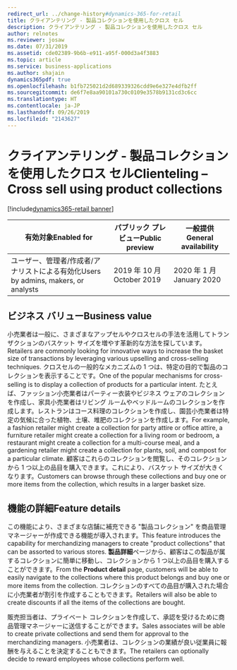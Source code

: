 ```yaml
---
redirect_url: ../change-history#dynamics-365-for-retail
title: クライアンテリング - 製品コレクションを使用したクロス セル
description: クライアンテリング - 製品コレクションを使用したクロス セル
author: relnotes
ms.reviewer: josaw
ms.date: 07/31/2019
ms.assetid: cde02389-9b6b-e911-a95f-000d3a4f3883
ms.topic: article
ms.service: business-applications
ms.author: shajain
dynamics365pdf: true
ms.openlocfilehash: b1fb725021d2d689339326cdd9e6e327e4dfb2ff
ms.sourcegitcommit: de6f7e8aa90101a730c0109e3578b9131cd3c6cc
ms.translationtype: HT
ms.contentlocale: ja-JP
ms.lasthandoff: 09/26/2019
ms.locfileid: "2143627"
---
```

# <a name="clienteling--cross-sell-using-product-collections"></a><span data-ttu-id="1ddde-103">クライアンテリング - 製品コレクションを使用したクロス セル</span><span class="sxs-lookup"><span data-stu-id="1ddde-103">Clienteling – Cross sell using product collections</span></span>
[!include[dynamics365-retail banner](../includes/dynamics365-retail.md)]

| <span data-ttu-id="1ddde-104">有効対象</span><span class="sxs-lookup"><span data-stu-id="1ddde-104">Enabled for</span></span>    |  <span data-ttu-id="1ddde-105">パブリック プレビュー</span><span class="sxs-lookup"><span data-stu-id="1ddde-105">Public preview</span></span> | <span data-ttu-id="1ddde-106">一般提供</span><span class="sxs-lookup"><span data-stu-id="1ddde-106">General availability</span></span> | 
| ---------- | ---------- |---------- |
|<span data-ttu-id="1ddde-107">ユーザー、管理者/作成者/アナリストによる有効化</span><span class="sxs-lookup"><span data-stu-id="1ddde-107">Users by admins, makers, or analysts</span></span>|<span data-ttu-id="1ddde-108">2019 年 10 月</span><span class="sxs-lookup"><span data-stu-id="1ddde-108">October 2019</span></span>| <span data-ttu-id="1ddde-109">2020 年 1 月</span><span class="sxs-lookup"><span data-stu-id="1ddde-109">January 2020</span></span>|


## <a name="business-value"></a><span data-ttu-id="1ddde-110">ビジネス バリュー</span><span class="sxs-lookup"><span data-stu-id="1ddde-110">Business value</span></span>
<!-- bv start -->
<span data-ttu-id="1ddde-111">小売業者は一般に、さまざまなアップセルやクロスセルの手法を活用してトランザクションのバスケット サイズを増やす革新的な方法を探しています。</span><span class="sxs-lookup"><span data-stu-id="1ddde-111">Retailers are commonly looking for innovative ways to increase the basket size of transactions by leveraging various upselling and cross-selling techniques.</span></span> <span data-ttu-id="1ddde-112">クロスセルの一般的なメカニズムの 1 つは、特定の目的で製品のコレクションを表示することです。</span><span class="sxs-lookup"><span data-stu-id="1ddde-112">One of the popular mechanisms for cross-selling is to display a collection of products for a particular intent.</span></span> <span data-ttu-id="1ddde-113">たとえば、ファッション小売業者はパーティー衣装やビジネス ウェアのコレクションを作成し、家具小売業者はリビング ルームやベッドルームのコレクションを作成します。レストランはコース料理のコレクションを作成し、園芸小売業者は特定の気候に合った植物、土壌、堆肥のコレクションを作成します。</span><span class="sxs-lookup"><span data-stu-id="1ddde-113">For example, a fashion retailer might create a collection for party attire or office attire, a furniture retailer might create a collection for a living room or bedroom, a restaurant might create a collection for a multi-course meal, and a gardening retailer might create a collection for plants, soil, and compost for a particular climate.</span></span> <span data-ttu-id="1ddde-114">顧客はこれらのコレクションを閲覧し、そのコレクションから 1 つ以上の品目を購入できます。これにより、バスケット サイズが大きくなります。</span><span class="sxs-lookup"><span data-stu-id="1ddde-114">Customers can browse through these collections and buy one or more items from the collection, which results in a larger basket size.</span></span>
<!-- bv end -->



## <a name="feature-details"></a><span data-ttu-id="1ddde-115">機能の詳細</span><span class="sxs-lookup"><span data-stu-id="1ddde-115">Feature details</span></span>
<!--feature detail start -->
<span data-ttu-id="1ddde-116">この機能により、さまざまな店舗に補充できる "製品コレクション" を商品管理マネージャーが作成できる機能が導入されます。</span><span class="sxs-lookup"><span data-stu-id="1ddde-116">This feature introduces the capability for merchandizing managers to create "product collections" that can be assorted to various stores.</span></span> <span data-ttu-id="1ddde-117">**製品詳細**ページから、顧客はこの製品が属するコレクションに簡単に移動し、コレクションから 1 つ以上の品目を購入することができます。</span><span class="sxs-lookup"><span data-stu-id="1ddde-117">From the **Product detail** page, customers will be able to easily navigate to the collections where this product belongs and buy one or more items from the collection.</span></span> <span data-ttu-id="1ddde-118">コレクションのすべての品目が購入された場合に小売業者が割引を作成することもできます。</span><span class="sxs-lookup"><span data-stu-id="1ddde-118">Retailers will also be able to create discounts if all the items of the collections are bought.</span></span>

<span data-ttu-id="1ddde-119">販売担当者は、プライベート コレクションを作成して、承認を受けるために商品管理マネージャーに送信することができます。</span><span class="sxs-lookup"><span data-stu-id="1ddde-119">Sales associates will be able to create private collections and send them for approval to the merchandizing managers.</span></span> <span data-ttu-id="1ddde-120">小売業者は、コレクションの業績が良い従業員に報酬を与えることを決定することもできます。</span><span class="sxs-lookup"><span data-stu-id="1ddde-120">The retailers can optionally decide to reward employees whose collections perform well.</span></span>
<!--feature detail end -->












